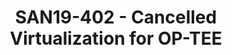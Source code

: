 ---
categories:
- san19
description: '**This Session has been cancelled**<br>Volodymyr will speak about his
  work on adding virtualization support to OP-TEE and about OP-TEE mediator in Xen
  hypervisor.'
image:
  featured: 'true'
  path: /assets/images/featured-images/san19/SAN19-402.png
session_attendee_num: '18'
session_id: SAN19-402
session_room: Sunset V (Session 1)
session_slot:
  end_time: '2019-09-26 08:55:00'
  start_time: '2019-09-26 08:30:00'
session_speakers:
- speaker_bio: Volodymyr is senior embedded software engineer at EPAM Systems. He
    participates in a project aimed to bring XEN hypervisor into automotive solutions.
  speaker_company: EPAM Systems
  speaker_image: /assets/images/speakers/san19/volodymyr-babchuk.jpg
  speaker_location: ''
  speaker_name: Volodymyr Babchuk
  speaker_position: Senior Embedded Engineer at EPAM Systems
  speaker_url: ''
  speaker_username: vlad.babchuk
- speaker_bio: Volodymyr is senior embedded software engineer at EPAM Systems. He
    participates in a project aimed to bring XEN into automotive solutions. 
  speaker_company: EPAM Systems
  speaker_image: /assets/images/speakers/placeholder.jpg
  speaker_location: Kyiv, Ukraine
  speaker_name: Volodymyr Babchuk
  speaker_position: Senior Embedded Engineer
  speaker_url: epam.com
  speaker_username: volodymyr_babchuk
session_track: Security
tag: session
tags:
- Security
title: SAN19-402 - **Cancelled** Virtualization for OP-TEE
---